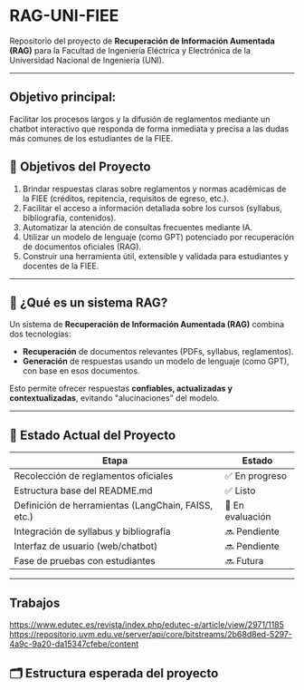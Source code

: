 # RAG-UNI-FIEE

Repositorio del proyecto de **Recuperación de Información Aumentada (RAG)** para la Facultad de Ingeniería Eléctrica y Electrónica de la Universidad Nacional de Ingeniería (UNI).

---
## Objetivo principal:
Facilitar los procesos largos y la difusión de reglamentos mediante un chatbot interactivo que responda de forma inmediata y precisa a las dudas más comunes de los estudiantes de la FIEE.


## 🎯 Objetivos del Proyecto

1. Brindar respuestas claras sobre reglamentos y normas académicas de la FIEE (créditos, repitencia, requisitos de egreso, etc.).
2. Facilitar el acceso a información detallada sobre los cursos (syllabus, bibliografía, contenidos).
3. Automatizar la atención de consultas frecuentes mediante IA.
4. Utilizar un modelo de lenguaje (como GPT) potenciado por recuperación de documentos oficiales (RAG).
5. Construir una herramienta útil, extensible y validada para estudiantes y docentes de la FIEE.

---

## 🤖 ¿Qué es un sistema RAG?

Un sistema de **Recuperación de Información Aumentada (RAG)** combina dos tecnologías:

- **Recuperación** de documentos relevantes (PDFs, syllabus, reglamentos).
- **Generación** de respuestas usando un modelo de lenguaje (como GPT), con base en esos documentos.

Esto permite ofrecer respuestas **confiables, actualizadas y contextualizadas**, evitando "alucinaciones" del modelo.

---

## 📌 Estado Actual del Proyecto

| Etapa | Estado |
|-------|--------|
| Recolección de reglamentos oficiales | ✅ En progreso |
| Estructura base del README.md | ✅ Listo |
| Definición de herramientas (LangChain, FAISS, etc.) | 🔄 En evaluación |
| Integración de syllabus y bibliografía | 🔜 Pendiente |
| Interfaz de usuario (web/chatbot) | 🔜 Pendiente |
| Fase de pruebas con estudiantes | 🔜 Futura |

---
## Trabajos 
https://www.edutec.es/revista/index.php/edutec-e/article/view/2971/1185
https://repositorio.uvm.edu.ve/server/api/core/bitstreams/2b68d8ed-5297-4a9c-9a20-da15347cfebe/content

## 🗂️ Estructura esperada del proyecto



